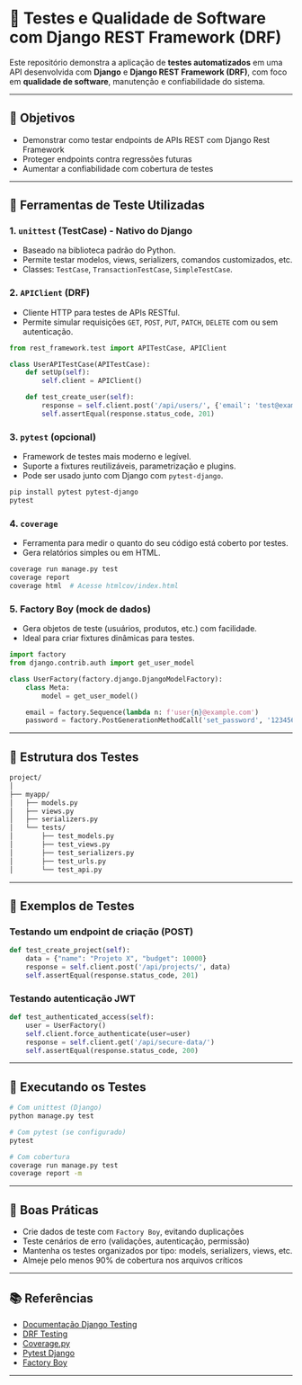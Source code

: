 
# 🧪 Testes e Qualidade de Software com Django REST Framework (DRF)

Este repositório demonstra a aplicação de **testes automatizados** em uma API desenvolvida com **Django** e **Django REST Framework (DRF)**, com foco em **qualidade de software**, manutenção e confiabilidade do sistema.

---

## 🎯 Objetivos

- Demonstrar como testar endpoints de APIs REST com Django Rest Framework
- Proteger endpoints contra regressões futuras
- Aumentar a confiabilidade com cobertura de testes

---

## 🧰 Ferramentas de Teste Utilizadas

### 1. **`unittest` (TestCase) - Nativo do Django**
- Baseado na biblioteca padrão do Python.
- Permite testar modelos, views, serializers, comandos customizados, etc.
- Classes: `TestCase`, `TransactionTestCase`, `SimpleTestCase`.

### 2. **`APIClient` (DRF)**
- Cliente HTTP para testes de APIs RESTful.
- Permite simular requisições `GET`, `POST`, `PUT`, `PATCH`, `DELETE` com ou sem autenticação.
  
```python
from rest_framework.test import APITestCase, APIClient

class UserAPITestCase(APITestCase):
    def setUp(self):
        self.client = APIClient()

    def test_create_user(self):
        response = self.client.post('/api/users/', {'email': 'test@example.com'})
        self.assertEqual(response.status_code, 201)
```

### 3. **`pytest` (opcional)**
- Framework de testes mais moderno e legível.
- Suporte a fixtures reutilizáveis, parametrização e plugins.
- Pode ser usado junto com Django com `pytest-django`.

```bash
pip install pytest pytest-django
pytest
```

### 4. **`coverage`**
- Ferramenta para medir o quanto do seu código está coberto por testes.
- Gera relatórios simples ou em HTML.

```bash
coverage run manage.py test
coverage report
coverage html  # Acesse htmlcov/index.html
```

### 5. **Factory Boy (mock de dados)**
- Gera objetos de teste (usuários, produtos, etc.) com facilidade.
- Ideal para criar fixtures dinâmicas para testes.

```python
import factory
from django.contrib.auth import get_user_model

class UserFactory(factory.django.DjangoModelFactory):
    class Meta:
        model = get_user_model()

    email = factory.Sequence(lambda n: f'user{n}@example.com')
    password = factory.PostGenerationMethodCall('set_password', '123456')
```

---

## 📁 Estrutura dos Testes

```bash
project/
│
├── myapp/
│   ├── models.py
│   ├── views.py
│   ├── serializers.py
│   └── tests/
│       ├── test_models.py
│       ├── test_views.py
│       ├── test_serializers.py
│       ├── test_urls.py
│       └── test_api.py
```

---

## 🧪 Exemplos de Testes

### Testando um endpoint de criação (POST)

```python
def test_create_project(self):
    data = {"name": "Projeto X", "budget": 10000}
    response = self.client.post('/api/projects/', data)
    self.assertEqual(response.status_code, 201)
```

### Testando autenticação JWT

```python
def test_authenticated_access(self):
    user = UserFactory()
    self.client.force_authenticate(user=user)
    response = self.client.get('/api/secure-data/')
    self.assertEqual(response.status_code, 200)
```

---

## 🚀 Executando os Testes

```bash
# Com unittest (Django)
python manage.py test

# Com pytest (se configurado)
pytest

# Com cobertura
coverage run manage.py test
coverage report -m
```

---

## 📌 Boas Práticas

- Crie dados de teste com `Factory Boy`, evitando duplicações
- Teste cenários de erro (validações, autenticação, permissão)
- Mantenha os testes organizados por tipo: models, serializers, views, etc.
- Almeje pelo menos 90% de cobertura nos arquivos críticos

---

## 📚 Referências

- [Documentação Django Testing](https://docs.djangoproject.com/pt-br/stable/topics/testing/)
- [DRF Testing](https://www.django-rest-framework.org/api-guide/testing/)
- [Coverage.py](https://coverage.readthedocs.io/)
- [Pytest Django](https://pytest-django.readthedocs.io/)
- [Factory Boy](https://factoryboy.readthedocs.io/)

---


